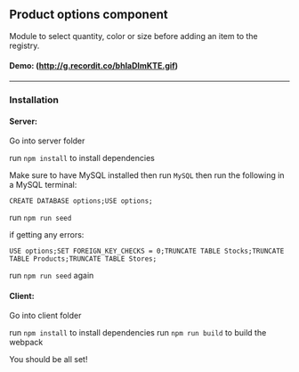 ## Product options component

 Module to select quantity, color or size before adding an item to the registry.

#### Demo: (http://g.recordit.co/bhIaDImKTE.gif)

------

### Installation

#### Server:

Go into server folder

run  `npm install` to install dependencies

Make sure to have MySQL installed then run `MySQL` then run the following in a MySQL terminal:

`CREATE DATABASE options;USE options;`

run `npm run seed`

if getting any errors:


`USE options;SET FOREIGN_KEY_CHECKS = 0;TRUNCATE TABLE Stocks;TRUNCATE TABLE Products;TRUNCATE TABLE Stores;`

run `npm run seed` again


#### Client:

Go into client folder

run  `npm install` to install dependencies
run `npm run build` to build the webpack

You should be all set!